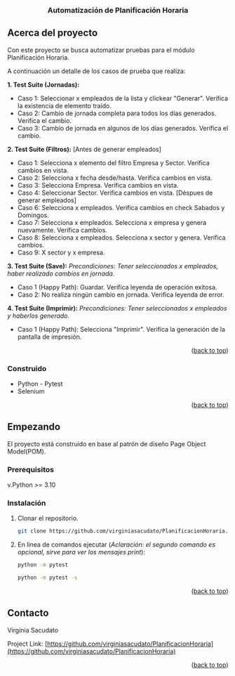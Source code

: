 
<!-- PROJECT LOGO -->
<br />
<div>
  <a href="https://github.com/virginiasacudato/PlanificacionHoraria">
   
  </a>

<h3 align="center">Automatización de Planificación Horaria</h3>






<!-- ABOUT THE PROJECT -->
## Acerca del proyecto

Con este proyecto se busca automatizar pruebas para el módulo Planificación Horaria.

A continuación un detalle de los casos de prueba que realiza:

**1. Test Suite (Jornadas):**
- Caso 1: Seleccionar x empleados de la lista y clickear "Generar". Verifica la existencia de elemento traído.
- Caso 2: Cambio de jornada completa para todos los días generados. Verifica el cambio.
- Caso 3: Cambio de jornada en algunos de los días generados. Verifica el cambio.

**2. Test Suite (Filtros):**
[Antes de generar empleados]
- Caso 1: Selecciona x elemento del filtro Empresa y Sector. Verifica cambios en vista.
- Caso 2: Selecciona x fecha desde/hasta. Verifica cambios en vista.
- Caso 3: Selecciona Empresa. Verifica cambios en vista.
- Caso 4: Seleccionar Sector. Verifica cambios en vista.
[Déspues de generar empleados]
- Caso 6: Selecciona x empleados. Verifica cambios en check Sabados y Domingos.
- Caso 7: Selecciona x empleados. Selecciona x empresa y genera nuevamente. Verifica cambios.
- Caso 8: Selecciona x empleados. Selecciona x sector y genera. Verifica cambios.
- Caso 9: X sector y x empresa.

**3. Test Suite (Save):**
*Precondiciones: Tener seleccionados x empleados, haber realizado cambios en jornada.*
- Caso 1 (Happy Path): Guardar. Verifica leyenda de operación exitosa.
- Caso 2: No realiza ningún cambio en jornada. Verifica leyenda de error.

**4. Test Suite (Imprimir):**
*Precondiciones: Tener seleccionados x empleados y haberlos generado.*
- Caso 1 (Happy Path): Selecciona "Imprimir". Verifica la generación de la pantalla de impresión.

<p align="right">(<a href="#readme-top">back to top</a>)</p>



### Construido

* Python - Pytest
* Selenium


<p align="right">(<a href="#readme-top">back to top</a>)</p>



<!-- GETTING STARTED -->
## Empezando

El proyecto está construido en base al patrón de diseño Page Object Model(POM).

### Prerequisitos

v.Python >= 3.10

### Instalación

1. Clonar el repositorio.
   ```sh
   git clone https://github.com/virginiasacudato/PlanificacionHoraria.git
   ```
3. En linea de comandos ejecutar (*Aclaración: el segundo comando es opcional, sirve para ver los mensajes print*):
   ```sh
   python -m pytest
   ```
   ```sh
   python -m pytest -s
   ```

<p align="right">(<a href="#readme-top">back to top</a>)</p>



<!-- CONTACT -->
## Contacto

Virginia Sacudato

Project Link: [https://github.com/virginiasacudato/PlanificacionHoraria](https://github.com/virginiasacudato/PlanificacionHoraria)

<p align="right">(<a href="#readme-top">back to top</a>)</p>


 